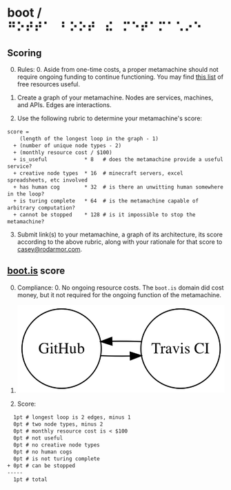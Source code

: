 # boot / ⠛⠕⠞⠞⠁⠀⠃⠕⠕⠞⠀⠮⠀⠍⠑⠞⠁⠍⠁⠡⠔⠑

## Scoring

0. Rules:
    0. Aside from one-time costs, a proper metamachine should not require ongoing funding to continue functioning. You may find [this list](https://github.com/ripienaar/free-for-dev/blob/master/README.md) of free resources useful.

1. Create a graph of your metamachine. Nodes are services, machines, and APIs. Edges are interactions.

2. Use the following rubric to determine your metamachine's score:
```
score =
    (length of the longest loop in the graph - 1)
  + (number of unique node types - 2)
  + (monthly resource cost / $100)
  + is_useful            * 8   # does the metamachine provide a useful service?
  + creative node types  * 16  # minecraft servers, excel spreadsheets, etc involved
  + has human cog        * 32  # is there an unwitting human somewhere in the loop?
  + is turing complete   * 64  # is the metamachine capable of arbitrary computation?
  + cannot be stopped    * 128 # is it impossible to stop the metamachine?
```

3. Submit link(s) to your metamachine, a graph of its architecture, its score according to the above rubric, along with your rationale for that score to <casey@rodarmor.com>.

## [boot.is](http://boot.is) score

0. Compliance:
    0. No ongoing resource costs. The `boot.is` domain did cost money, but it not required for the ongoing function of the metamachine.

1. ![architecture diagram](boot.png)

2. Score:

```
  1pt # longest loop is 2 edges, minus 1
  0pt # two node types, minus 2
  0pt # monthly resource cost is < $100
  0pt # not useful
  0pt # no creative node types
  0pt # no human cogs
  0pt # is not turing complete
+ 0pt # can be stopped
-----
  1pt # total
```
